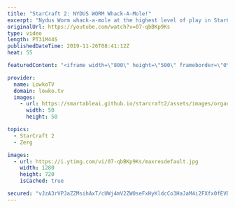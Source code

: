 ```yaml
---
title: "StarCraft 2: NYDUS WORM Whack-A-Mole!"
excerpt: "Nydus Worm whack-a-mole at the highest level of play in StarCraft 2. In this game I cast a game of professional StarCraft 2 between the current World Champion Dark and ShoWTimE.  Get more videos & support my work: http://www.patreon.com/lowkotv  My second channel: http://lowko.tv/morelowko Lowko Merch:"
originalUrl: https://youtube.com/watch?v=07-qbBKp9Ks
type: video
length: PT31M44S
publishedDateTime: 2019-11-26T08:41:12Z
heat: 55

featuredContent: "<iframe width=\"800\" height=\"500\" frameborder=\"0\" src=\"https://www.youtube.com/embed/07-qbBKp9Ks\" allow=\"accelerometer; autoplay; encrypted-media; gyroscope; picture-in-picture\" allowfullscreen></iframe>"

provider:
  name: LowkoTV
  domain: lowko.tv
  images:
    - url: https://smartableai.github.io/starcraft2/assets/images/organizations/lowko.tv-50x50.jpg
      width: 50
      height: 50

topics:
  - StarCraft 2
  - Zerg

images:
  - url: https://i.ytimg.com/vi/07-qbBKp9Ks/maxresdefault.jpg
    width: 1280
    height: 720
    isCached: true

secured: "vJzA3rVPJaZZMsihAxT/cUWj4mV2ZW0seFxHyKldcCo3HaJaM4i2FXfx0fEVBBvs70vPyXC9CcYH0Ew/FaraU6xirRG0g7DB1F4XxWVH04FKnDFs8hBNC3xFrJqFL9CjMWtF9e8wXOYyiuyRMWpA+Dj6msxsH+BBdQOVhi9+K3UbGzNN7NF+LhOuD+MM5Vv5aLsNdYeEWT/97rMOfUKWaMBqCPCXTcdnAaCYnW9v1mFcz3f2draeHEB2Svep8WI7jm8iH9LIz14Q1lpPnfTZeByX0MzYYOKMCBRdQKWpyEr5tVW/AGhT11xdjcSpqx9Uyvn8IQamZdAkLOYPqvhNmFtB/GeDdQiOZ6LLwZknjOZKgVIGIchAZONpipZbi3pNPDmGUH4VYQpKUBg9Tmb6heDdS3fGWwiWpv1PVe6StJyna0BAeF7v0k9wqZTz4DVJ;nRtHLVGgs1VZ0SSVPd4nig=="
---
```


